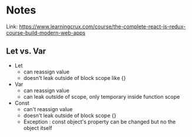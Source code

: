 # Notes
Link: https://www.learningcrux.com/course/the-complete-react-js-redux-course-build-modern-web-apps

## Let vs. Var
- Let 
  - can reassign value
  - doesn't leak outside of block scope like {}
- Var 
  - can reassign value 
  - can leak outside of scope, only temporary inside function scope
- Const
  - can't reassign value
  - doesn't leak outside of block scope {}
  - Exception : const object's property can be changed but no the object itself
  

